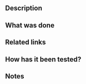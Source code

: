 ## Description

<!-- Include a summary of the changes. -->
<!-- (Add feature? Fix bug?) -->

## What was done

<!-- Summary or list items -->

## Related links

<!-- Any useful external source -->

## How has it been tested?

<!-- Put test results or screenshots if possible -->

## Notes

<!-- For reviewers -->
